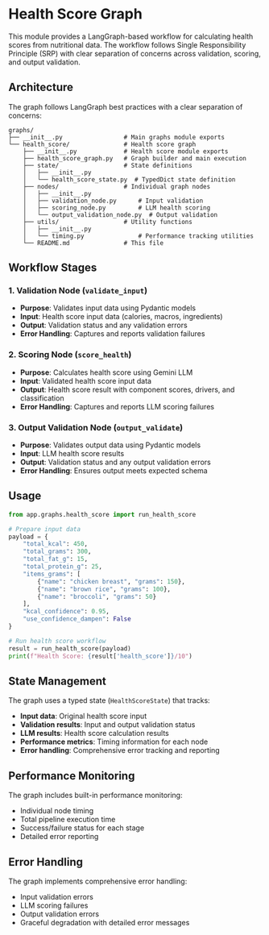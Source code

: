 # Health Score Graph

This module provides a LangGraph-based workflow for calculating health scores from nutritional data. The workflow follows Single Responsibility Principle (SRP) with clear separation of concerns across validation, scoring, and output validation.

## Architecture

The graph follows LangGraph best practices with a clear separation of concerns:

```
graphs/
├── __init__.py                 # Main graphs module exports
└── health_score/               # Health score graph
    ├── __init__.py             # Health score module exports
    ├── health_score_graph.py   # Graph builder and main execution
    ├── state/                  # State definitions
    │   ├── __init__.py
    │   └── health_score_state.py  # TypedDict state definition
    ├── nodes/                  # Individual graph nodes
    │   ├── __init__.py
    │   ├── validation_node.py      # Input validation
    │   ├── scoring_node.py         # LLM health scoring
    │   └── output_validation_node.py  # Output validation
    ├── utils/                  # Utility functions
    │   ├── __init__.py
    │   └── timing.py               # Performance tracking utilities
    └── README.md               # This file
```

## Workflow Stages

### 1. Validation Node (`validate_input`)

- **Purpose**: Validates input data using Pydantic models
- **Input**: Health score input data (calories, macros, ingredients)
- **Output**: Validation status and any validation errors
- **Error Handling**: Captures and reports validation failures

### 2. Scoring Node (`score_health`)

- **Purpose**: Calculates health score using Gemini LLM
- **Input**: Validated health score input data
- **Output**: Health score result with component scores, drivers, and classification
- **Error Handling**: Captures and reports LLM scoring failures

### 3. Output Validation Node (`output_validate`)

- **Purpose**: Validates output data using Pydantic models
- **Input**: LLM health score results
- **Output**: Validation status and any output validation errors
- **Error Handling**: Ensures output meets expected schema

## Usage

```python
from app.graphs.health_score import run_health_score

# Prepare input data
payload = {
    "total_kcal": 450,
    "total_grams": 300,
    "total_fat_g": 15,
    "total_protein_g": 25,
    "items_grams": [
        {"name": "chicken breast", "grams": 150},
        {"name": "brown rice", "grams": 100},
        {"name": "broccoli", "grams": 50}
    ],
    "kcal_confidence": 0.95,
    "use_confidence_dampen": False
}

# Run health score workflow
result = run_health_score(payload)
print(f"Health Score: {result['health_score']}/10")
```

## State Management

The graph uses a typed state (`HealthScoreState`) that tracks:

- **Input data**: Original health score input
- **Validation results**: Input and output validation status
- **LLM results**: Health score calculation results
- **Performance metrics**: Timing information for each node
- **Error handling**: Comprehensive error tracking and reporting

## Performance Monitoring

The graph includes built-in performance monitoring:

- Individual node timing
- Total pipeline execution time
- Success/failure status for each stage
- Detailed error reporting

## Error Handling

The graph implements comprehensive error handling:

- Input validation errors
- LLM scoring failures
- Output validation errors
- Graceful degradation with detailed error messages

